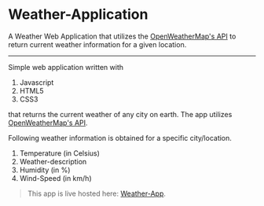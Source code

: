 # Weather-Application
A Weather Web Application that utilizes the [OpenWeatherMap's API](https://openweathermap.org/) to return current weather information for a given location.

***
Simple web application written with
  1. Javascript
  2. HTML5
  3. CSS3
  
 that returns the current weather of any city on earth. The app utilizes [OpenWeatherMap's API](https://openweathermap.org/).

 Following weather information is obtained for a specific city/location.
  1. Temperature (in Celsius)
  2. Weather-description
  3. Humidity  (in %)
  4. Wind-Speed  (in km/h)

>This app is live hosted here: [Weather-App](https://inesh-makhija.github.io/Weather/).
